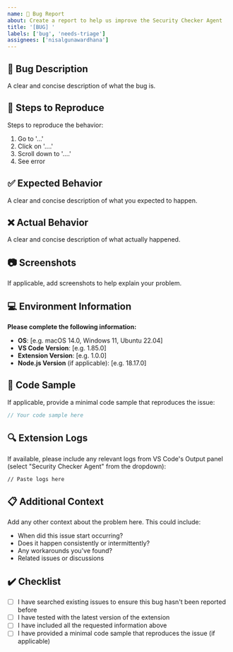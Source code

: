 ```yaml
---
name: 🐛 Bug Report
about: Create a report to help us improve the Security Checker Agent
title: '[BUG] '
labels: ['bug', 'needs-triage']
assignees: ['nisalgunawardhana']
---
```


## 🐛 Bug Description
A clear and concise description of what the bug is.

## 🔄 Steps to Reproduce
Steps to reproduce the behavior:
1. Go to '...'
2. Click on '....'
3. Scroll down to '....'
4. See error

## ✅ Expected Behavior
A clear and concise description of what you expected to happen.

## ❌ Actual Behavior
A clear and concise description of what actually happened.

## 📷 Screenshots
If applicable, add screenshots to help explain your problem.

## 💻 Environment Information
**Please complete the following information:**
- **OS**: [e.g. macOS 14.0, Windows 11, Ubuntu 22.04]
- **VS Code Version**: [e.g. 1.85.0]
- **Extension Version**: [e.g. 1.0.0]
- **Node.js Version** (if applicable): [e.g. 18.17.0]

## 📝 Code Sample
If applicable, provide a minimal code sample that reproduces the issue:

```javascript
// Your code sample here
```

## 🔍 Extension Logs
If available, please include any relevant logs from VS Code's Output panel (select "Security Checker Agent" from the dropdown):

```
// Paste logs here
```

## 📋 Additional Context
Add any other context about the problem here. This could include:
- When did this issue start occurring?
- Does it happen consistently or intermittently?
- Any workarounds you've found?
- Related issues or discussions

## ✔️ Checklist
- [ ] I have searched existing issues to ensure this bug hasn't been reported before
- [ ] I have tested with the latest version of the extension
- [ ] I have included all the requested information above
- [ ] I have provided a minimal code sample that reproduces the issue (if applicable)
